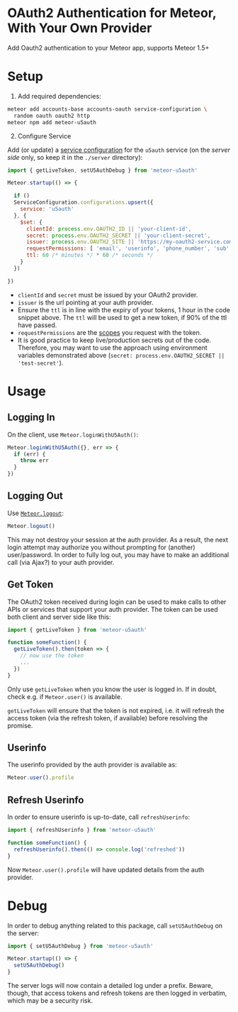 # OAuth2 Authentication for Meteor, With Your Own Provider

Add Oauth2 authentication to your Meteor app, supports Meteor 1.5+


# Setup

1) Add required dependencies:

```sh
meteor add accounts-base accounts-oauth service-configuration \
  random oauth oauth2 http
meteor npm add meteor-u5auth
```

2) Configure Service

Add (or update) a
[service configuration](https://docs.meteor.com/v1.4.4/api/accounts.html#service-configuration)
for the `u5auth` service (on the _server side_ only, so keep it in the
`./server` directory):

```javascript
import { getLiveToken, setU5AuthDebug } from 'meteor-u5auth'

Meteor.startup(() => {

  if ()
  ServiceConfiguration.configurations.upsert({
    service: 'u5auth'
  }, {
    $set: {
      clientId: process.env.OAUTH2_ID || 'your-client-id',
      secret: process.env.OAUTH2_SECRET || 'your-client-secret',
      issuer: process.env.OAUTH2_SITE || 'https://my-oauth2-service.com',
      requestPermissions: [ 'email', 'userinfo', 'phone_number', 'sub' ],
      ttl: 60 /* minutes */ * 60 /* seconds */
    }
  })

})
```

* `clientId` and `secret` must be issued by your OAuth2 provider.
* `issuer` is the url pointing at your auth provider.
* Ensure the `ttl` is in line with the expiry of your tokens,
  1 hour in the code snippet above. The `ttl` will be used to get a new token,
  if 90% of the ttl have passed.
* `requestPermissions` are the
  [scopes](https://tools.ietf.org/html/rfc6749#section-3.3) you request with
  the token.
* It is good practice to keep live/production secrets out of the code.
  Therefore, you may want to use the approach using environment variables demonstrated above (`secret: process.env.OAUTH2_SECRET || 'test-secret'`).

# Usage

## Logging In

On the client, use `Meteor.loginWithU5Auth()`:

```javascript
Meteor.loginWithU5Auth({}, err => {
  if (err) {
    throw err
  }
})
```

## Logging Out

Use [`Meteor.logout`](https://docs.meteor.com/v1.4.4/api/accounts.html#Meteor-logout):

```javascript
Meteor.logout()
```

This may not destroy your session at the auth provider. As a result, the next
login attempt may authorize you without prompting for (another) user/password.
In order to fully log out, you may have to make an additional call (via Ajax?)
to your auth provider.

## Get Token

The OAuth2 token received during login can be used to make calls to other APIs or
services that support your auth provider. The token can be used both client and
server side like this:

```javascript
import { getLiveToken } from 'meteor-u5auth'

function someFunction() {
  getLiveToken().then(token => {
    // now use the token
    ...
  })
}
```

Only use `getLiveToken` when you know the user is logged in. If in doubt,
check e.g. if `Meteor.user()` is available.

`getLiveToken` will ensure that the token is not expired, i.e. it will refresh the access token (via the refresh token, if available) before resolving the promise.

## Userinfo

The userinfo provided by the auth provider is available as:

```javascript
Meteor.user().profile
```

## Refresh Userinfo

In order to ensure userinfo is up-to-date, call `refreshUserinfo`:

```javascript
import { refreshUserinfo } from 'meteor-u5auth'

function someFunction() {
  refreshUserinfo().then(() => console.log('refreshed'))
}
```

Now `Meteor.user().profile` will have updated details from the auth provider.

# Debug

In order to debug anything related to this package, call `setU5AuthDebug`
on the server:

```javascript
import { setU5AuthDebug } from 'meteor-u5auth'

Meteor.startup(() => {
  setU5AuthDebug()
}
```

The server logs will now contain a detailed log under a prefix. Beware,
though, that access tokens and refresh tokens are then logged in
verbatim, which may be a security risk.
